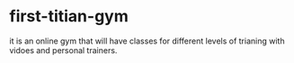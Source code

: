 # first-titian-gym
it is an online gym that will have classes for different levels of trianing with vidoes and personal trainers.
